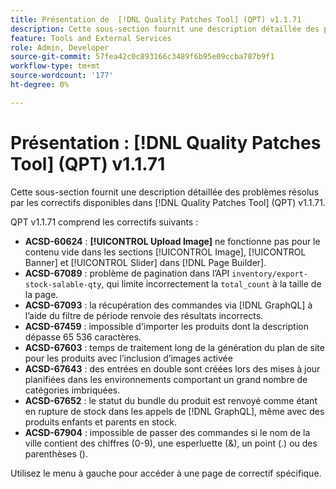 ```yaml
---
title: Présentation de  [!DNL Quality Patches Tool] (QPT) v1.1.71
description: Cette sous-section fournit une description détaillée des problèmes résolus par les correctifs disponibles dans  [!DNL Quality Patches Tool] (QPT) v1.1.71.
feature: Tools and External Services
role: Admin, Developer
source-git-commit: 57fea42c0c893166c3489f6b95e09ccba787b9f1
workflow-type: tm+mt
source-wordcount: '177'
ht-degree: 0%

---
```


# Présentation : [!DNL Quality Patches Tool] (QPT) v1.1.71

Cette sous-section fournit une description détaillée des problèmes résolus par les correctifs disponibles dans [!DNL Quality Patches Tool] (QPT) v1.1.71.

QPT v1.1.71 comprend les correctifs suivants :


* **ACSD-60624** : **[!UICONTROL Upload Image]** ne fonctionne pas pour le contenu vide dans les sections [!UICONTROL Image], [!UICONTROL Banner] et [!UICONTROL Slider] dans [!DNL Page Builder].
* **ACSD-67089** : problème de pagination dans l’API `inventory/export-stock-salable-qty`, qui limite incorrectement la `total_count` à la taille de la page.
* **ACSD-67093** : la récupération des commandes via [!DNL GraphQL] à l’aide du filtre de période renvoie des résultats incorrects.
* **ACSD-67459** : impossible d&#39;importer les produits dont la description dépasse 65 536 caractères.
* **ACSD-67603** : temps de traitement long de la génération du plan de site pour les produits avec l’inclusion d’images activée
* **ACSD-67643** : des entrées en double sont créées lors des mises à jour planifiées dans les environnements comportant un grand nombre de catégories imbriquées.
* **ACSD-67652** : le statut du bundle du produit est renvoyé comme étant en rupture de stock dans les appels de [!DNL GraphQL], même avec des produits enfants et parents en stock.
* **ACSD-67904** : impossible de passer des commandes si le nom de la ville contient des chiffres (0-9), une esperluette (&amp;), un point (.) ou des parenthèses ().

Utilisez le menu à gauche pour accéder à une page de correctif spécifique.
